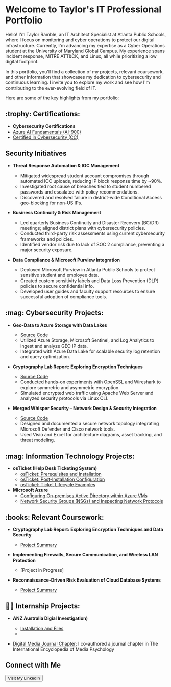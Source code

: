 # Welcome to Taylor's IT Professional Portfolio

Hello! I'm Taylor Ramble, an IT Architect Specialist at Atlanta Public Schools, where I focus on monitoring and cyber operations to protect our digital infrastructure. Currently, I'm advancing my expertise as a Cyber Operations student at the University of Maryland Global Campus. My experience spans incident response, MITRE ATT&CK, and Linux, all while prioritizing a low digital footprint.

In this portfolio, you'll find a collection of my projects, relevant coursework, and other information that showcases my dedication to cybersecurity and continuous learning. I invite you to explore my work and see how I'm contributing to the ever-evolving field of IT.

Here are some of the key highlights from my portfolio:



<h2>:trophy: Certifications:</h2>

- <b>Cybersecurity Certifications</b>
-   [Azure AI Fundamentals (AI-900)](https://learn.microsoft.com/api/credentials/share/en-us/TaylorRamble-0352/AFDC5BA946562F9C?sharingId=740162D5A6B3DC15)
  - [Certified in Cybersecurity (CC)](https://my.isc2.org/digitalcert)
    
<h2> Security Initiatives</h2>

- <b>Threat Response Automation & IOC Management</b>  
  - Mitigated widespread student account compromises through automated IOC uploads, reducing IP block response time by ~90%.  
  - Investigated root cause of breaches tied to student numbered passwords and escalated with policy recommendations.  
  - Discovered and resolved failure in district-wide Conditional Access geo-blocking for non-US IPs.

- <b>Business Continuity & Risk Management</b>  
  - Led quarterly Business Continuity and Disaster Recovery (BC/DR) meetings; aligned district plans with cybersecurity policies.  
  - Conducted third-party risk assessments using current cybersecurity frameworks and policies.  
  - Identified vendor risk due to lack of SOC 2 compliance, preventing a major security exposure.

- <b>Data Compliance & Microsoft Purview Integration</b>  
  - Deployed Microsoft Purview in Atlanta Public Schools to protect sensitive student and employee data.  
  - Created custom sensitivity labels and Data Loss Prevention (DLP) policies to secure confidential info.  
  - Developed user guides and faculty support resources to ensure successful adoption of compliance tools.


<h2>:mag: Cybersecurity Projects:</h2>

- <b>Geo-Data to Azure Storage with Data Lakes</b>  
  - [Source Code](https://github.com/tmramble/SentinelGeoIP)  
  - Utilized Azure Storage, Microsoft Sentinel, and Log Analytics to ingest and analyze GEO IP data.  
  - Integrated with Azure Data Lake for scalable security log retention and query optimization.

- <b>Cryptography Lab Report: Exploring Encryption Techniques</b>  
  - [Source Code](https://github.com/tmramble/cryptography)  
  - Conducted hands-on experiments with OpenSSL and Wireshark to explore symmetric and asymmetric encryption.  
  - Simulated encrypted web traffic using Apache Web Server and analyzed security protocols via Linux CLI.

- <b>Merged Whisper Security – Network Design & Security Integration</b>  
  - [Source Code](https://github.com/tmramble/Merged-Whisper-Security-Network-Topology)  
  - Designed and documented a secure network topology integrating Microsoft Defender and Cisco network tools.  
  - Used Visio and Excel for architecture diagrams, asset tracking, and threat modeling.




<h2>:mag: Information Technology Projects:</h2>

- <b>osTicket (Help Desk Ticketing System)</b>
  - [osTicket: Prerequisites and Installation](https://github.com/tmramble/osTicket)
  - [osTicket: Post-Installation Configuration](https://github.com/tmramble/post-install-config)
  - [osTicket: Ticket Lifecycle Examples](https://github.com/tmramble/ticket-lifecycle)
- <b>Microsoft Azure</b>
  - [Configuring On-premises Active Directory within Azure VMs](https://github.com/tmramble/Active-Directory-)
  - [Network Security Groups (NSGs) and Inspecting Network Protocols](https://github.com/tmramble/AzureNDS)
    
<h2>:books: Relevant Coursework:</h2>

- <b> Cryptography Lab Report: Exploring Encryption Techniques and Data Security</b>
  - [Project Summary](https://github.com/tmramble/crptography)
    
- <b>Implementing Firewalls, Secure Communication, and Wireless LAN Protection</b>
  - [Project in Progress]
    
- <b>Reconnaissance-Driven Risk Evaluation of Cloud Database Systems</b>
  - [Project Summary](https://github.com/tmramble/reconnaissance)

<h2>👨‍💻 Internship Projects:</h2>

- <b>ANZ Australia Digial Investigation)</b>
  - [Installation and Files](https://github.com/tmramble/packetcaptureanalysis)
  - 


  
- [Digital Media Journal Chapter](https://www.linkedin.com/in/taylor-ramble-4a395422a/overlay/1635542825761/single-media-viewer/?profileId=ACoAADly_rsBcasyCTiR_xBju9k3mBnV0hbWSqg): I co-authored a journal chapter in The International Encyclopedia of Media Psychology


<h2>Connect with Me</h2>
    <a href="https://www.linkedin.com/in/taylor-ramble-4a395422a/" target="_blank" rel="noopener noreferrer">
        <button>Visit My LinkedIn</button>
